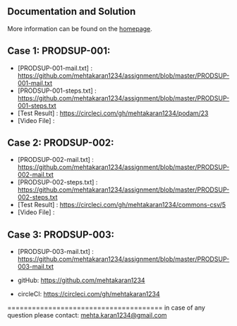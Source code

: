 Documentation and Solution
--------------------------

More information can be found on the [homepage](https://github.com/mehtakaran1234/assignment).


Case 1: PRODSUP-001:
-----------------------------------
+ [PRODSUP-001-mail.txt] : https://github.com/mehtakaran1234/assignment/blob/master/PRODSUP-001-mail.txt
+ [PRODSUP-001-steps.txt] : https://github.com/mehtakaran1234/assignment/blob/master/PRODSUP-001-steps.txt
+ [Test Result] : https://circleci.com/gh/mehtakaran1234/podam/23
+ [Video File] : 
 

Case 2: PRODSUP-002:
-----------------------------------
+ [PRODSUP-002-mail.txt] : https://github.com/mehtakaran1234/assignment/blob/master/PRODSUP-002-mail.txt
+ [PRODSUP-002-steps.txt] : https://github.com/mehtakaran1234/assignment/blob/master/PRODSUP-002-steps.txt
+ [Test Result] : https://circleci.com/gh/mehtakaran1234/commons-csv/5
+ [Video File] : 



Case 3: PRODSUP-003:
-----------------------------------
+ [PRODSUP-003-mail.txt] : https://github.com/mehtakaran1234/assignment/blob/master/PRODSUP-003-mail.txt

* gitHub:
https://github.com/mehtakaran1234

* circleCI:
https://circleci.com/gh/mehtakaran1234

======================================
in case of any question please contact:
mehta.karan1234@gmail.com